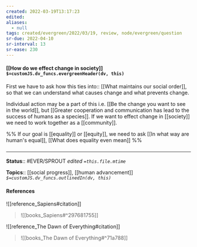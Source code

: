 ```yaml
---
created: 2022-03-19T13:17:23 
edited: 
aliases:
  - null
tags: created/evergreen/2022/03/19, review, node/evergreen/question
sr-due: 2022-04-10
sr-interval: 13
sr-ease: 230
---
```


#### [[How do we effect change in society]] `$=customJS.dv_funcs.evergreenHeader(dv, this)`

First we have to ask how this
ties into:: [[What maintains our social order]],
so that we can understand what causes change and what prevents change.


Individual action may be a part of this i.e. [[Be the change you want to see in the world]],
but [[Greater cooperation and communication has lead to the success of humans as a species]].
If we want to effect change in [[society]] we need to work together as a [[community]]. 

%%
If our goal is [[equality]] or [[equity]], we need to ask
[[In what way are human's equal]],
[[What does equality even mean]]
%%

### <hr class="footnote"/>

**Status**:: #EVER/SPROUT
*edited `=this.file.mtime`*

**Topics**:: [[social progress]], [[human advancement]]
*`$=customJS.dv_funcs.outlinedIn(dv, this)`*

#### References

![[reference_Sapiens#citation]]

> ![[books_Sapiens#^297681755]]

![[reference_The Dawn of Everything#citation]]
> ![[books_The Dawn of Everything#^71a788]]
